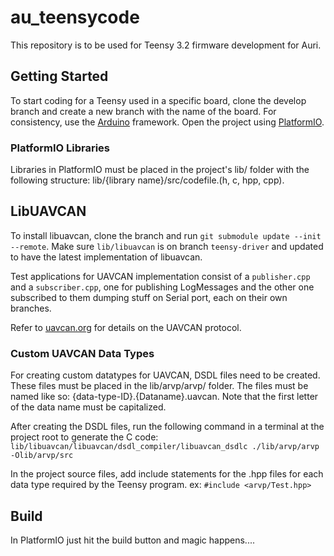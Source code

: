 # au_teensycode

This repository is to be used for Teensy 3.2 firmware development for Auri.

## Getting Started

To start coding for a Teensy used in a specific board, clone the develop branch and 
create a new branch with the name of the board. For consistency, use the [Arduino]("arduino.cc")
framework. Open the project using [PlatformIO]("http://platformio.org/").

### PlatformIO Libraries

Libraries in PlatformIO must be placed in the project's lib/ folder with the following structure:
lib/{library name}/src/codefile.(h, c, hpp, cpp).

## LibUAVCAN

To install libuavcan, clone the branch and run `git submodule update --init --remote`.
Make sure `lib/libuavcan` is on branch `teensy-driver` and updated to have the latest
implementation of libuavcan.

Test applications for UAVCAN implementation consist of a `publisher.cpp`
and a `subscriber.cpp`, one for publishing LogMessages and the other one subscribed to
them dumping stuff on Serial port, each on their own branches.

Refer to [uavcan.org]("uavcan.org") for details on the UAVCAN protocol.

### Custom UAVCAN Data Types

For creating custom datatypes for UAVCAN, DSDL files need to be created. These files
must be placed in the lib/arvp/arvp/ folder. The files must be named like so:
{data-type-ID}.{Dataname}.uavcan. Note that the first letter of the data name must
be capitalized.

After creating the DSDL files, run the following command in a terminal at the project
root to generate the C code: 
`lib/libuavcan/libuavcan/dsdl_compiler/libuavcan_dsdlc ./lib/arvp/arvp -Olib/arvp/src`

In the project source files, add include statements for the .hpp files for each
data type required by the Teensy program. ex: `#include <arvp/Test.hpp>`

## Build

In PlatformIO just hit the build button and magic happens....
